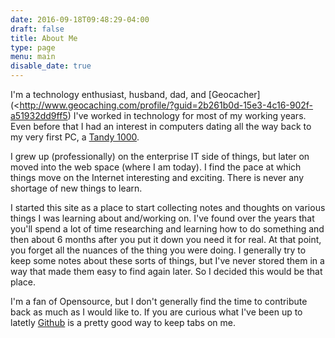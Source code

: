 ```yaml
---
date: 2016-09-18T09:48:29-04:00
draft: false
title: About Me
type: page
menu: main
disable_date: true
---
```


I'm a technology enthusiast, husband, dad, and
[Geocacher](<http://www.geocaching.com/profile/?guid=2b261b0d-15e3-4c16-902f-a51932dd9ff5)
I've worked in technology for most of my working years. Even before that I had
an interest in computers dating all the way back to my very first PC, a
[Tandy 1000](http://en.wikipedia.org/wiki/Tandy_1000).

I grew up (professionally) on the enterprise IT side of things, but later on
moved into the web space (where I am today). I find the pace at which things
move on the Internet interesting and exciting. There is never any shortage of
new things to learn.

I started this site as a place to start collecting notes and thoughts on various
things I was learning about and/working on. I've found over the years that
you'll spend a lot of time researching and learning how to do something and
then about 6 months after you put it down you need it for real.
At that point, you forget all the nuances of the thing you were doing. I generally
try to keep some notes about these sorts of things, but I've never stored them
in a way that made them easy to find again later. So I decided this would
be that place.

I'm a fan of Opensource, but I don't generally find the time to contribute
back as much as I would like to. If you are curious what I've been up to
latetly [Github](https://github.com/dpetzel) is a pretty good way to keep
tabs on me.
